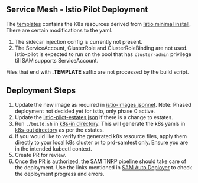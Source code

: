## Service Mesh - Istio Pilot Deployment
The [templates](./templates) contains the K8s resources derived from [Istio minimal install](https://istio.io/docs/setup/kubernetes/minimal-install/). There are certain modifications to the yaml.
1. The sidecar injection config is currently not present.
1. The ServiceAccount, ClusterRole and ClusterRoleBinding are not used. istio-pilot is expected to run on the pool that has `cluster-admin` privilege till SAM supports ServiceAccount.

Files that end with **.TEMPLATE** suffix are not processed by the build script.

## Deployment Steps
1. Update the new image as required in [istio-images.jsonnet](./istio-images.jsonnet). Note: Phased deployment not decided yet for istio, only phase 0 active.
1. Update the [istio-pilot-estates.json](./istio-pilot-estates.json) if there is a change to estates.
1. Run `./build.sh` in [k8s-in directory](../build.sh). This will generate the k8s yamls in [k8s-out directory](../../k8s-out) as per the estates.
1. If you would like to verify the generated k8s resource files, apply them directly to your local k8s cluster or to prd-samtest only. Ensure you are in the intended kubectl context.
1. Create PR for review.
1. Once the PR is authorized, the SAM TNRP pipeline should take care of the deployment. Use the links mentioned in [SAM Auto Deployer](https://git.soma.salesforce.com/sam/sam/wiki/Debugging-SAM-Auto-Deployer) to check the deployment progress and errors.

